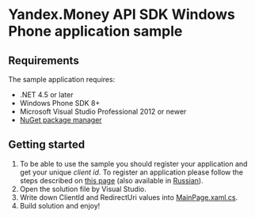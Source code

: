 # Yandex.Money API SDK Windows Phone application sample

## Requirements

The sample application requires:
* .NET 4.5 or later
* Windows Phone SDK 8+
* Microsoft Visual Studio Professional 2012 or newer
* [NuGet package manager](https://www.nuget.org/)

## Getting started

1. To be able to use the sample you should register your application and get your unique *client id*. To register an application please follow the steps described on [this page](http://tech.yandex.com/money/doc/dg/tasks/register-client.xml) (also available in [Russian](http://tech.yandex.ru/money/doc/dg/tasks/register-client.xml)).
2. Open the solution file by Visual Studio.
3. Write down ClientId and RedirectUri values into [MainPage.xaml.cs](Yandex.Money.Api.Sdk.Sample.WP8/MainPage.xaml.cs).
4. Build solution and enjoy!
